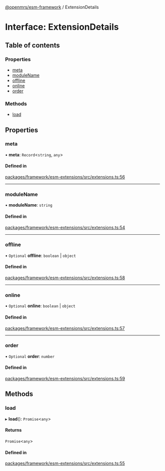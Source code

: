 [@openmrs/esm-framework](../API.md) / ExtensionDetails

# Interface: ExtensionDetails

## Table of contents

### Properties

- [meta](ExtensionDetails.md#meta)
- [moduleName](ExtensionDetails.md#modulename)
- [offline](ExtensionDetails.md#offline)
- [online](ExtensionDetails.md#online)
- [order](ExtensionDetails.md#order)

### Methods

- [load](ExtensionDetails.md#load)

## Properties

### meta

• **meta**: `Record`<`string`, `any`\>

#### Defined in

[packages/framework/esm-extensions/src/extensions.ts:56](https://github.com/openmrs/openmrs-esm-core/blob/master/packages/framework/esm-extensions/src/extensions.ts#L56)

___

### moduleName

• **moduleName**: `string`

#### Defined in

[packages/framework/esm-extensions/src/extensions.ts:54](https://github.com/openmrs/openmrs-esm-core/blob/master/packages/framework/esm-extensions/src/extensions.ts#L54)

___

### offline

• `Optional` **offline**: `boolean` \| `object`

#### Defined in

[packages/framework/esm-extensions/src/extensions.ts:58](https://github.com/openmrs/openmrs-esm-core/blob/master/packages/framework/esm-extensions/src/extensions.ts#L58)

___

### online

• `Optional` **online**: `boolean` \| `object`

#### Defined in

[packages/framework/esm-extensions/src/extensions.ts:57](https://github.com/openmrs/openmrs-esm-core/blob/master/packages/framework/esm-extensions/src/extensions.ts#L57)

___

### order

• `Optional` **order**: `number`

#### Defined in

[packages/framework/esm-extensions/src/extensions.ts:59](https://github.com/openmrs/openmrs-esm-core/blob/master/packages/framework/esm-extensions/src/extensions.ts#L59)

## Methods

### load

▸ **load**(): `Promise`<`any`\>

#### Returns

`Promise`<`any`\>

#### Defined in

[packages/framework/esm-extensions/src/extensions.ts:55](https://github.com/openmrs/openmrs-esm-core/blob/master/packages/framework/esm-extensions/src/extensions.ts#L55)
